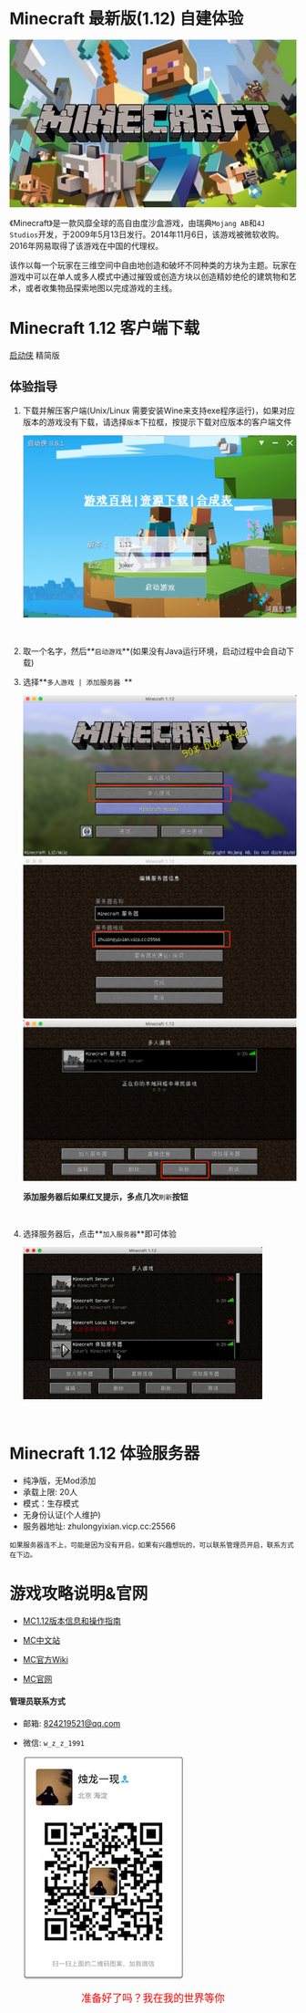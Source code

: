 # Minecraft 最新版(1.12) 自建体验

![Minecraft](/assets/pictures/minecraft.jpg)

《Minecraft》是一款风靡全球的高自由度沙盒游戏，由瑞典`Mojang AB`和`4J Studios`开发，于2009年5月13日发行。2014年11月6日，该游戏被微软收购。2016年网易取得了该游戏在中国的代理权。

该作以每一个玩家在三维空间中自由地创造和破坏不同种类的方块为主题。玩家在游戏中可以在单人或多人模式中通过摧毁或创造方块以创造精妙绝伦的建筑物和艺术，或者收集物品探索地图以完成游戏的主线。

# Minecraft 1.12 客户端下载

[启动侠](http://www.qidongxia.com) 精简版


## 体验指导

1. 下载并解压客户端(Unix/Linux 需要安装Wine来支持exe程序运行)，如果对应版本的游戏没有下载，请选择`版本`下拉框，按提示下载对应版本的客户端文件

	![mclc](/assets/pictures/mclc.png)
	
	<br/>
	
2. 取一个名字，然后**`启动游戏`**(如果没有Java运行环境，启动过程中会自动下载)

3. 选择**`多人游戏 | 添加服务器 `**

	![minecraft-multiplayer](/assets/pictures/minecraft_mutliplayer.png)
	![minecraft-add-server](/assets/pictures/minecraft_add_server.png)
	![minecraft-server](/assets/pictures/minecraft_server.png)
	
	**添加服务器后如果红叉提示，多点几次**`刷新`**按钮**
	
	<br/>	
	
4. 选择服务器后，点击**`加入服务器`**即可体验

	![minecraft-login](/assets/pictures/minecraft_login.gif)

<br/>

# Minecraft 1.12 体验服务器

- 纯净版，无Mod添加
- 承载上限: 20人
- 模式：生存模式
- 无身份认证(个人维护)
- 服务器地址: zhulongyixian.vicp.cc:25566

`如果服务器连不上，可能是因为没有开启，如果有兴趣想玩的，可以联系管理员开启，联系方式在下边。`

# 游戏攻略说明&官网

- [MC1.12版本信息和操作指南](http://minecraft.gamepedia.com/1.12)

- [MC中文站](http://www.minecraftxz.com/)

- [MC官方Wiki](http://minecraft.gamepedia.com/Minecraft_Wiki)

- [MC官网](https://minecraft.net/zh-hans/)

#### 管理员联系方式

- 邮箱: <824219521@qq.com>
- 微信: `w_z_z_1991`

	![wechat](/assets/pictures/wechat.jpg)



<p align="center"><font size="4" weight="bold" color="red"><bold>准备好了吗？我在我的世界等你</bold></font></p>

